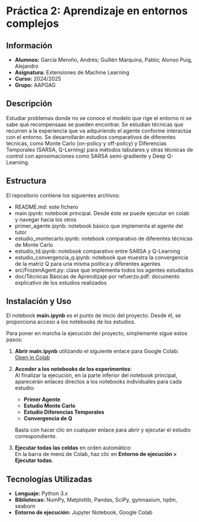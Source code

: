 # Práctica 2: Aprendizaje en entornos complejos
## Información
- **Alumnos:** García Meroño, Andrés; Guillén Marquina, Pablo; Alonso Puig, Alejandro
- **Asignatura:** Extensiones de Machine Learning
- **Curso:** 2024/2025
- **Grupo:** AAPGAG
## Descripción
Estudiar problemas donde no se conoce el modelo que rige el entorno ni se sabe qué recompensaas se pueden encontrar.
Se estudian técnicas que recurren a la experiencia que va adquiriendo el agente conforme interactúa con el entorno.
Se desarrollarán estudios comparativos de diferentes técnicas, como Monte Carlo (on-policy y off-policy) y Diferencias Temporales (SARSA, Q-Lerning) para métodos tabulares
y otras técnicas de control con aproximaciones como SARSA semi-gradiente y Deep Q-Learning.

## Estructura
El repositorio contiene los siguientes archivos:
- README.md: este fichero
- main.ipynb: notebook principal. Desde éste se puede ejecutar en colab y navegar hacia los otros
- primer_agente.ipynb: notebook básico que implementa el agente del tutor
- estudio_montecarlo.ipynb: notebook comparativo de diferentes técnicas de Monte Carlo
- estudio_td.ipynb: notebook comparativo entre SARSA y Q-Learning
- estudio_convergencia_q.ipynb: notebook que muestra la convergencia de la matriz Q para una misma política y diferentes agentes
- src/FrozenAgent.py: clase que implementa todos los agentes estudiados
- doc/Técnicas Básicas de Aprendizaje por refuerzo.pdf: documento explicativo de los estudios realizados

## Instalación y Uso
El notebook **main.ipynb** es el punto de inicio del proyecto. Desde él, se proporciona acceso a los notebooks de los estudios.  

Para poner en marcha la ejecución del proyecto, simplemente sigue estos pasos:  

1. **Abrir main.ipynb** utilizando el siguiente enlace para Google Colab: [Open in Colab](https://colab.research.google.com/github/aalonsopuig/RL_AAPGAG/blob/main/main.ipynb) 

2. **Acceder a los notebooks de los experimentos**:  
   Al finalizar la ejecución, en la parte inferior del notebook principal, aparecerán enlaces directos a los notebooks individuales para cada estudio:  
     - **Primer Agente**  
     - **Estudio Monte Carlo**  
     - **Estudio Diferencias Temporales**
     - **Convergencia de Q**
       
   Basta con hacer clic en cualquier enlace para abrir y ejecutar el estudio correspondiente.

3. **Ejecutar todas las celdas** en orden automático:  
   En la barra de menú de Colab, haz clic en **Entorno de ejecución > Ejecutar todas**.  
    

## Tecnologías Utilizadas  
- **Lenguaje:** Python 3.x  
- **Bibliotecas:** NumPy, Matplotlib, Pandas, SciPy, gymnasium, tqdm, seaborn  
- **Entorno de ejecución:** Jupyter Notebook, Google Colab 

